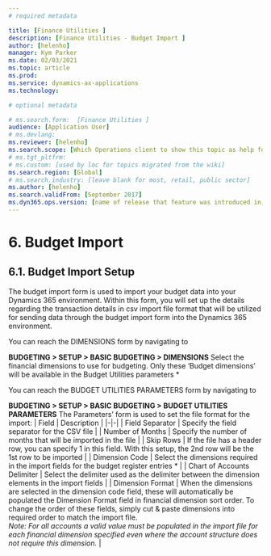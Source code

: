 ```yaml
---
# required metadata

title: [Finance Utilities ]
description: [Finance Utilities - Budget Import ]
author: [helenho]
manager: Kym Parker
ms.date: 02/03/2021
ms.topic: article
ms.prod: 
ms.service: dynamics-ax-applications
ms.technology: 

# optional metadata

# ms.search.form:  [Finance Utilities ]
audience: [Application User]
# ms.devlang: 
ms.reviewer: [helenho]
ms.search.scope: [Which Operations client to show this topic as help for, to be set by content strategist, see list here: https://microsoft.sharepoint.com/teams/DynDoc/_layouts/15/WopiFrame.aspx?sourcedoc={23419e1c-eb64-42e9-aa9b-79875b428718}&action=edit&wd=target%28Core%20Dynamics%20AX%20CP%20requirements%2Eone%7C4CC185C0%2DEFAA%2D42CD%2D94B9%2D8F2A45E7F61A%2FVersions%20list%20for%20docs%20topics%7CC14BE630%2D5151%2D49D6%2D8305%2D554B5084593C%2F%29]
# ms.tgt_pltfrm: 
# ms.custom: [used by loc for topics migrated from the wiki]
ms.search.region: [Global]
# ms.search.industry: [leave blank for most, retail, public sector]
ms.author: [helenho]
ms.search.validFrom: [September 2017]
ms.dyn365.ops.version: [name of release that feature was introduced in, see list here: https://microsoft.sharepoint.com/teams/DynDoc/_layouts/15/WopiFrame.aspx?sourcedoc={23419e1c-eb64-42e9-aa9b-79875b428718}&action=edit&wd=target%28Core%20Dynamics%20AX%20CP%20requirements%2Eone%7C4CC185C0%2DEFAA%2D42CD%2D94B9%2D8F2A45E7F61A%2FVersions%20list%20for%20docs%20topics%7CC14BE630%2D5151%2D49D6%2D8305%2D554B5084593C%2F%29]
---
```


# 6.	Budget Import
## 6.1.	Budget Import Setup

The budget import form is used to import your budget data into your Dynamics 365 environment. 
Within this form, you will set up the details regarding the transaction details in csv import file format that will be utilized for sending data through the budget import form into the  Dynamics 365 environment.

You can reach the DIMENSIONS form by navigating to

**BUDGETING > SETUP > BASIC BUDGETING > DIMENSIONS**
Select the financial dimensions to use for budgeting. Only these ‘Budget dimensions’ will be available in the Budget Utilities parameters *

You can reach the BUDGET UTILITIES PARAMETERS form by navigating to

**BUDGETING > SETUP > BASIC BUDGETING > BUDGET UTILITIES PARAMETERS**
The Parameters’ form is used to set the file format for the import:
|   Field    |   Description   |
|-|-|
|  Field Separator  |  Specify the field separator for the CSV file  |
|  Number of Months  |  Specify the number of months that will be imported in the file  |
|  Skip Rows  |  If the file has a header row, you can specify 1 in this field.  With this setup, the 2nd row will be the 1st row to be imported  |
|  Dimension Code  |  Select the dimensions required in the import fields for the budget register entries *  |
|  Chart of Accounts Delimiter  |  Select the delimiter used as the delimiter between the dimension elements in the import fields  |
|  Dimension Format  |  When the dimensions are selected in the dimension code field, these will automatically be populated the Dimension Format field in financial dimension sort order.  To change the order of these fields, simply cut & paste dimensions into required order to match the import file.      <br>      *Note: For all accounts a valid value must be populated in the import file for each financial dimension specified even where the account structure does not require this dimension.* |  
